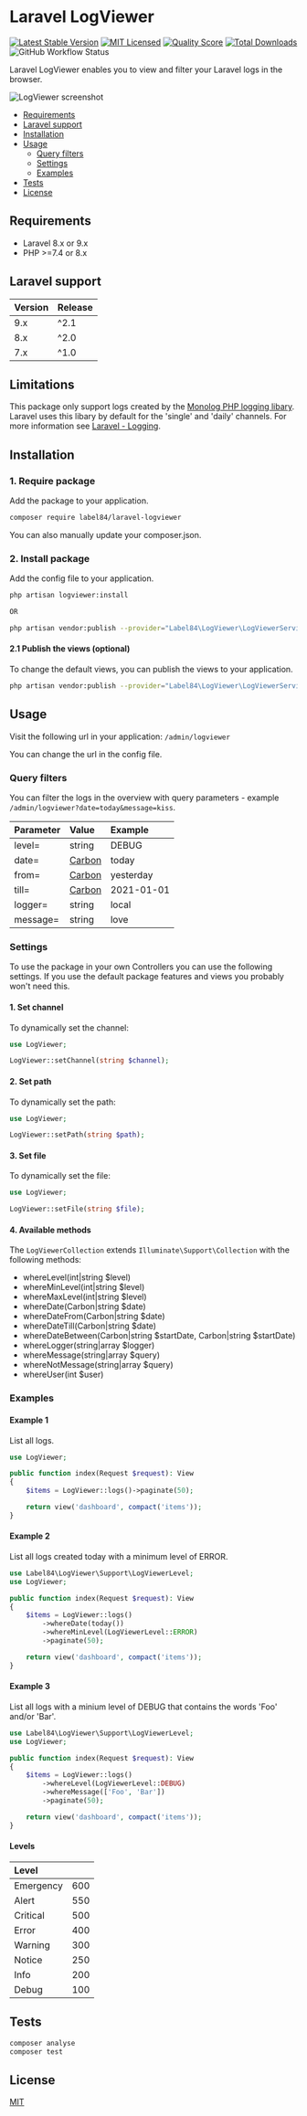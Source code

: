# Laravel LogViewer

[![Latest Stable Version](https://poser.pugx.org/label84/laravel-logviewer/v/stable?style=flat-square)](https://packagist.org/packages/label84/laravel-logviewer)
[![MIT Licensed](https://img.shields.io/badge/license-MIT-brightgreen.svg?style=flat-square)](LICENSE)
[![Quality Score](https://img.shields.io/scrutinizer/g/label84/laravel-logviewer.svg?style=flat-square)](https://scrutinizer-ci.com/g/label84/laravel-logviewer)
[![Total Downloads](https://img.shields.io/packagist/dt/label84/laravel-logviewer.svg?style=flat-square)](https://packagist.org/packages/label84/laravel-logviewer)
![GitHub Workflow Status](https://img.shields.io/github/workflow/status/label84/laravel-logviewer/run-tests?label=Tests&style=flat-square)

Laravel LogViewer enables you to view and filter your Laravel logs in the browser.

![LogViewer screenshot](./docs/screenshot_default.png?raw=true "LogViewer Screenshot")

- [Requirements](#requirements)
- [Laravel support](#laravel-support)
- [Installation](#installation)
- [Usage](#usage)
  - [Query filters](#query-filters)
  - [Settings](#settings)
  - [Examples](#examples)
- [Tests](#tests)
- [License](#license)

## Requirements

- Laravel 8.x or 9.x
- PHP >=7.4 or 8.x

## Laravel support

| Version | Release |
|---------|---------|
| 9.x     | ^2.1    |
| 8.x     | ^2.0    |
| 7.x     | ^1.0    |

## Limitations

This package only support logs created by the [Monolog PHP logging libary](https://seldaek.github.io/monolog). Laravel uses this libary by default for the 'single' and 'daily' channels. For more information see [Laravel - Logging](https://laravel.com/docs/8.x/logging).

## Installation

### 1. Require package

Add the package to your application.

```sh
composer require label84/laravel-logviewer
```

You can also manually update your composer.json.

### 2. Install package

Add the config file to your application.

```sh
php artisan logviewer:install

OR

php artisan vendor:publish --provider="Label84\LogViewer\LogViewerServiceProvider" --tag="config"
```

#### 2.1 Publish the views (optional)

To change the default views, you can publish the views to your application.

```sh
php artisan vendor:publish --provider="Label84\LogViewer\LogViewerServiceProvider" --tag="views"
```

## Usage

Visit the following url in your application: ``/admin/logviewer``

You can change the url in the config file.

### Query filters

You can filter the logs in the overview with query parameters - example ``/admin/logviewer?date=today&message=kiss``.

| Parameter     | Value                                    | Example           |
|:--------------|:-----------------------------------------|:------------------|
| level=        | string                                   | DEBUG             |
| date=         | [Carbon](https://carbon.nesbot.com/docs) | today             |
| from=         | [Carbon](https://carbon.nesbot.com/docs) | yesterday         |
| till=         | [Carbon](https://carbon.nesbot.com/docs) | 2021-01-01        |
| logger=       | string                                   | local             |
| message=      | string                                   | love              |

### Settings

To use the package in your own Controllers you can use the following settings. If you use the default package features and views you probably won't need this.

#### 1. Set channel

To dynamically set the channel:

```php
use LogViewer;

LogViewer::setChannel(string $channel);
```

#### 2. Set path

To dynamically set the path:

```php
use LogViewer;

LogViewer::setPath(string $path);
```

#### 3. Set file

To dynamically set the file:

```php
use LogViewer;

LogViewer::setFile(string $file);
```

#### 4. Available methods

The `LogViewerCollection` extends ``Illuminate\Support\Collection`` with the following methods:

- whereLevel(int|string $level)
- whereMinLevel(int|string $level)
- whereMaxLevel(int|string $level)
- whereDate(Carbon|string $date)
- whereDateFrom(Carbon|string $date)
- whereDateTill(Carbon|string $date)
- whereDateBetween(Carbon|string $startDate, Carbon|string $startDate)
- whereLogger(string|array $logger)
- whereMessage(string|array $query)
- whereNotMessage(string|array $query)
- whereUser(int $user)

### Examples

#### Example 1

List all logs.

```php
use LogViewer;

public function index(Request $request): View
{
    $items = LogViewer::logs()->paginate(50);

    return view('dashboard', compact('items'));
}
```

#### Example 2

List all logs created today with a minimum level of ERROR.

```php
use Label84\LogViewer\Support\LogViewerLevel;
use LogViewer;

public function index(Request $request): View
{
    $items = LogViewer::logs()
        ->whereDate(today())
        ->whereMinLevel(LogViewerLevel::ERROR)
        ->paginate(50);

    return view('dashboard', compact('items'));
}
```

#### Example 3

List all logs with a minium level of DEBUG that contains the words 'Foo' and/or 'Bar'.

```php
use Label84\LogViewer\Support\LogViewerLevel;
use LogViewer;

public function index(Request $request): View
{
    $items = LogViewer::logs()
        ->whereLevel(LogViewerLevel::DEBUG)
        ->whereMessage(['Foo', 'Bar'])
        ->paginate(50);

    return view('dashboard', compact('items'));
}
```

#### Levels

| Level         |     |
|:--------------|-----|
| Emergency     | 600 |
| Alert         | 550 |
| Critical      | 500 |
| Error         | 400 |
| Warning       | 300 |
| Notice        | 250 |
| Info          | 200 |
| Debug         | 100 |

## Tests

```sh
composer analyse
composer test
```

## License

[MIT](https://opensource.org/licenses/MIT)
